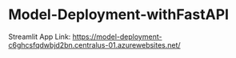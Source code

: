 # Model-Deployment-withFastAPI



Streamlit App Link: https://model-deployment-c6ghcsfqdwbjd2bn.centralus-01.azurewebsites.net/
